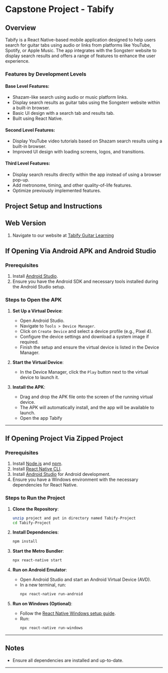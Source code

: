 # Capstone Project - Tabify

## Overview
Tabify is a React Native-based mobile application designed to help users search for guitar tabs using audio or links from platforms like YouTube, Spotify, or Apple Music. The app integrates with the Songsterr website to display search results and offers a range of features to enhance the user experience.

### Features by Development Levels

#### Base Level Features:
- Shazam-like search using audio or music platform links.
- Display search results as guitar tabs using the Songsterr website within a built-in browser.
- Basic UI design with a search tab and results tab.
- Built using React Native.

#### Second Level Features:
- Display YouTube video tutorials based on Shazam search results using a built-in browser.
- Improved UI design with loading screens, logos, and transitions.

#### Third Level Features:
- Display search results directly within the app instead of using a browser pop-up.
- Add metronome, timing, and other quality-of-life features.
- Optimize previously implemented features.

## Project Setup and Instructions

## Web Version
1. Navigate to our website at [Tabify Guitar Learning](https://tabify-guitar-learning.vercel.app)

## If Opening Via Android APK and Android Studio

### Prerequisites
1. Install [Android Studio](https://developer.android.com/studio).
2. Ensure you have the Android SDK and necessary tools installed during the Android Studio setup.

### Steps to Open the APK
1. **Set Up a Virtual Device**:
	- Open Android Studio.
	- Navigate to `Tools > Device Manager`.
	- Click on `Create Device` and select a device profile (e.g., Pixel 4).
	- Configure the device settings and download a system image if required.
	- Finish the setup and ensure the virtual device is listed in the Device Manager.

2. **Start the Virtual Device**:
	- In the Device Manager, click the `Play` button next to the virtual device to launch it.

3. **Install the APK**:
	- Drag and drop the APK file onto the screen of the running virtual device.
	- The APK will automatically install, and the app will be available to launch.
	- Open the app Tabify
---


## If Opening Project Via Zipped Project

### Prerequisites
1. Install [Node.js](https://nodejs.org/) and [npm](https://www.npmjs.com/).
2. Install [React Native CLI](https://reactnative.dev/docs/environment-setup).
3. Install [Android Studio](https://developer.android.com/studio) for Android development.
4. Ensure you have a Windows environment with the necessary dependencies for React Native.

### Steps to Run the Project

1. **Clone the Repository**:
	 ```bash
	 unzip project and put in directory named Tabify-Project
	 cd Tabify-Project
	 ```

2. **Install Dependencies**:
	 ```bash
	 npm install
	 ```

3. **Start the Metro Bundler**:
	 ```bash
	 npx react-native start
	 ```

4. **Run on Android Emulator**:
	 - Open Android Studio and start an Android Virtual Device (AVD).
	 - In a new terminal, run:
		 ```bash
		 npx react-native run-android
		 ```

5. **Run on Windows (Optional)**:
	 - Follow the [React Native Windows setup guide](https://microsoft.github.io/react-native-windows/).
	 - Run:
		 ```bash
		 npx react-native run-windows
		 ```

---

## Notes
- Ensure all dependencies are installed and up-to-date.

---